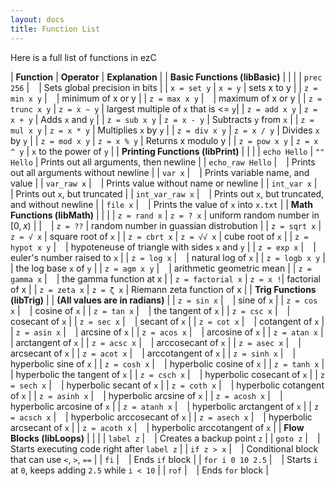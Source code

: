 ```yaml
---
layout: docs
title: Function List
---
```


Here is a full list of functions in ezC

| **Function**  | **Operator**    | **Explanation**                     |
| **Basic Functions (libBasic)**  | | |
| `prec 256`         | ` `       | Sets global precision in bits   |
| `x = set y`         | `x = y`       | sets x to y   |
| `z = min x y`      | ` ` | minimum of x or y |
| `z = max x y`      | ` ` | maximum of x or y |
| `z = trunc x y`      | `z = x ~ y` | largest multiple of `x` that is <= `y`|
| `z = add x y`      | `z = x + y` | Adds `x` and `y` |
| `z = sub x y`      | `z = x - y` | Subtracts `y` from `x`          |
| `z = mul x y`      | `z = x * y` | Multiplies `x` by `y`           |
| `z = div x y`      | `z = x / y` | Divides `x` by `y`              |
| `z = mod x y`      | `z = x % y` | Returns x modulo y              |
| `z = pow x y`      | `z = x ^ y` | `x` to the power of `y` |
| **Printing Functions (libPrint)**  | |  | 
| `echo Hello` | `"" Hello`       | Prints out all arguments, then newline |
| `echo_raw Hello` | ` `       | Prints out all arguments without newline |
| `var x`            | ` `       | Prints variable name, and value |
| `var_raw x`            | ` `       | Prints value without name or newline |
| `int_var x`            | ` `       | Prints out `x`, but truncated |
| `int_var_raw x`            | ` `       | Prints out `x`, but truncated, and without newline |
| `file x`            | ` `       | Prints the value of `x` into `x.txt` |
| **Math Functions (libMath)**  | | | 
| `z = rand x`       | `z = ? x` | uniform random number in $[0, x)$  |
| ` `       | `z = ??`       | random number in guassian distrobution |
| `z = sqrt x`       | `z = √ x`       | square root of `x`  |
| `z = cbrt x`       | `z = √√ x`       | cube root of `x`  |
| `z = hypot x y`       | ` `       | hypoteneuse of triangle with sides `x` and `y`  |
| `z = exp x`        | ` `       | euler's number raised to `x`      |
| `z = log x`        | ` `       | natural log of `x`      |
| `z = logb x y`     | ` `       | the log base `x` of `y` |
| `z = agm x y`     | ` `       | arithmetic geometric mean |
| `z = gamma x`     | ` `       | the gamma function at x |
| `z = factorial x`     | ` z = x ! `| factorial of x |
| `z = zeta x`     | ` z = ζ x ` | Riemann zeta function of x |
| **Trig Functions (libTrig)**  | | **(All values are in radians)** | 
| `z = sin x`        | ` `       | sine of `x`         |
| `z = cos x`        | ` `       | cosine of `x`       |
| `z = tan x`        | ` `       | the tangent of `x`       |
| `z = csc x`        | ` `       | cosecant of `x`         |
| `z = sec x`        | ` `       | secant of `x`       |
| `z = cot x`        | ` `       | cotangent of `x`       |
| `z = asin x`        | ` `       | arcsine of `x`         |
| `z = acos x`        | ` `       | arcosine of `x`       |
| `z = atan x`        | ` `       | arctangent of `x`       |
| `z = acsc x`        | ` `       | arccosecant of `x`         |
| `z = asec x`        | ` `       | arcsecant of `x`       |
| `z = acot x`        | ` `       | arccotangent of `x`       |
| `z = sinh x`        | ` `       | hyperbolic sine of `x`         |
| `z = cosh x`        | ` `       | hyperbolic cosine of `x`       |
| `z = tanh x`        | ` `       | hyperbolic the tangent of `x`       |
| `z = csch x`        | ` `       | hyperbolic cosecant of `x`         |
| `z = sech x`        | ` `       | hyperbolic secant of `x`       |
| `z = coth x`        | ` `       | hyperbolic cotangent of `x`       |
| `z = asinh x`        | ` `       | hyperbolic arcsine of `x`         |
| `z = acosh x`        | ` `       | hyperbolic arcosine of `x`       |
| `z = atanh x`        | ` `       | hyperbolic arctangent of `x`       |
| `z = acsch x`        | ` `       | hyperbolic arccosecant of `x`         |
| `z = asech x`        | ` `       | hyperbolic arcsecant of `x`       |
| `z = acoth x`        | ` `       | hyperbolic arccotangent of `x`       |
| **Flow Blocks (libLoops)**  | | |
| `label z`     | ` `       | Creates a backup point `z` |
| `goto z`     | ` `       | Starts executing code right after `label z` |
| `if z > x`     | ` `       | Conditional block that can use `<`, `>`, `==` |
| `fi`     | ` `       | Ends `if` block |
| `for i 0 10 2.5`     | ` `       | Starts `i` at `0`, keeps adding `2.5` while `i < 10` |
| `rof`     | ` `       | Ends `for` block |
